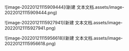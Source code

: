 ![image-20220121115909444](新建 文本文档.assets/image-20220121115909444.png)

![image-20220121115927941](新建 文本文档.assets/image-20220121115927941.png)

![image-20220121115956618](新建 文本文档.assets/image-20220121115956618.png)